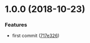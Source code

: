<a name="1.0.0"></a>
# 1.0.0 (2018-10-23)


### Features

* first commit ([717e326](https://github.com/sunshine940326/changelog-test/commit/717e326))



